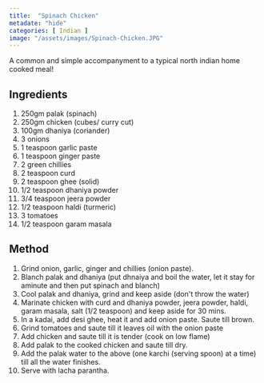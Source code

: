 ```yaml
---
title:  "Spinach Chicken"
metadate: "hide"
categories: [ Indian ]
image: "/assets/images/Spinach-Chicken.JPG"
---
```


A common and simple accompanyment to a typical north indian home cooked meal!

## Ingredients

1. 250gm palak (spinach)
2. 250gm chicken (cubes/ curry cut)
3. 100gm dhaniya (coriander)
4. 3 onions
5. 1 teaspoon garlic paste
6. 1 teaspoon ginger paste
7. 2 green chillies
8. 2 teaspoon curd
9. 2 teaspoon ghee (solid)
10. 1/2 teaspoon dhaniya powder
11. 3/4 teaspoon jeera powder
12. 1/2 teaspoon haldi (turmeric)
13. 3 tomatoes
14. 1/2 teaspoon garam masala

## Method

1. Grind onion, garlic, ginger and chillies (onion paste).
2. Blanch palak and dhaniya (put dhnaiya and boil the water, let it stay for aminute and then put spinach and blanch)
3. Cool palak and dhaniya, grind and keep aside (don't throw the water)
4. Marinate chicken with curd and dhaniya powder, jeera powder, haldi, garam masala, salt (1/2 teaspoon) and keep aside for 30 mins.
5. In a kadai, add desi ghee, heat it and add onion paste. Saute till brown.
6. Grind tomatoes and saute till it leaves oil with the onion paste
7. Add chicken and saute till it is tender (cook on low flame)
8. Add palak to the cooked chicken and saute till dry.
9. Add the palak water to the above (one karchi (serving spoon) at a time) till all the water finishes.
10. Serve with lacha parantha.